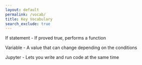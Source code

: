 ```yaml
---
layout: default
permalink: /vocab/
title: Key Vocabulary
search_exclude: true
---
```


If statement - If proved true, performs a function

Variable  -  A value that can change depending on the conditions

Jupyter  - Lets you write and run code at the same time

